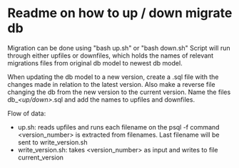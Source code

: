 # Readme on how to up / down migrate db

Migration can be done using "bash up.sh" or "bash down.sh"
Script will run through either upfiles or downfiles, which holds
the names of relevant migrations files from original db
model to newest db model.

When updating the db model to a new version, create 
a .sql file with the changes made in relation to
the latest version. Also make a reverse file changing 
the db from the new version to the current version.
Name the files db_<version-number>_<up/down>_<version-number>.sql
and add the names to upfiles and downfiles.

Flow of data:
- up.sh: 
    reads upfiles and runs each filename on the psql -f command
    <version_number> is extracted from filenames. Last filename will be sent to write_version.sh
- write_version.sh:
    takes <version_number> as input and writes to file current_version

